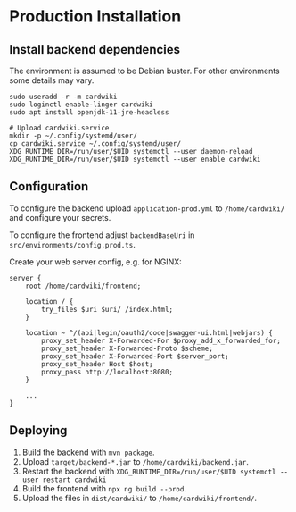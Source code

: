 # Production Installation

## Install backend dependencies

The environment is assumed to be Debian buster. For other environments some details may vary.

```
sudo useradd -r -m cardwiki
sudo loginctl enable-linger cardwiki
sudo apt install openjdk-11-jre-headless

# Upload cardwiki.service
mkdir -p ~/.config/systemd/user/
cp cardwiki.service ~/.config/systemd/user/
XDG_RUNTIME_DIR=/run/user/$UID systemctl --user daemon-reload
XDG_RUNTIME_DIR=/run/user/$UID systemctl --user enable cardwiki
```

## Configuration

To configure the backend upload `application-prod.yml` to `/home/cardwiki/` and configure your secrets.

To configure the frontend adjust `backendBaseUri` in `src/environments/config.prod.ts`.

Create your web server config, e.g. for NGINX:

```
server {
	root /home/cardwiki/frontend;

	location / {
		try_files $uri $uri/ /index.html;
	}

	location ~ ^/(api|login/oauth2/code|swagger-ui.html|webjars) {
		proxy_set_header X-Forwarded-For $proxy_add_x_forwarded_for;
		proxy_set_header X-Forwarded-Proto $scheme;
		proxy_set_header X-Forwarded-Port $server_port;
		proxy_set_header Host $host;
		proxy_pass http://localhost:8080;
	}

	...
}
```

## Deploying

1. Build the backend with `mvn package`.
2. Upload `target/backend-*.jar` to `/home/cardwiki/backend.jar`.
3. Restart the backend with `XDG_RUNTIME_DIR=/run/user/$UID systemctl --user restart cardwiki`
4. Build the frontend with `npx ng build --prod`.
5. Upload the files in `dist/cardwiki/` to `/home/cardwiki/frontend/`.
